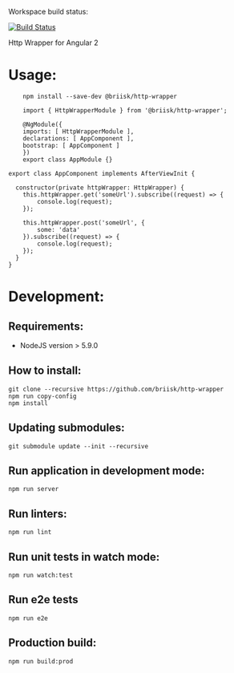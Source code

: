 Workspace build status:

[![Build Status](https://semaphoreci.com/api/v1/briisk-co/http-wrapper/branches/master/badge.svg)](https://semaphoreci.com/briisk-co/http-wrapper)

Http Wrapper for Angular 2

# Usage:

```
    npm install --save-dev @briisk/http-wrapper
```

```
    import { HttpWrapperModule } from '@briisk/http-wrapper';

    @NgModule({
    imports: [ HttpWrapperModule ],
    declarations: [ AppComponent ],
    bootstrap: [ AppComponent ]
    })
    export class AppModule {}
```

```
export class AppComponent implements AfterViewInit {

  constructor(private httpWrapper: HttpWrapper) {
    this.httpWrapper.get('someUrl').subscribe((request) => {
        console.log(request);
    });

    this.httpWrapper.post('someUrl', {
        some: 'data'
    }).subscribe((request) => {
        console.log(request);
    });
  }
}
```

# Development:

## Requirements:

* NodeJS version > 5.9.0

## How to install:
```
git clone --recursive https://github.com/briisk/http-wrapper
npm run copy-config
npm install
```

## Updating submodules:
```
git submodule update --init --recursive
```

## Run application in development mode:
```
npm run server
```

## Run linters:
```
npm run lint
```

## Run unit tests in watch mode:
```
npm run watch:test
```

## Run e2e tests
```
npm run e2e
```

## Production build:
```
npm run build:prod
```